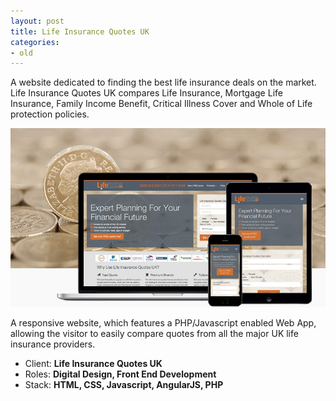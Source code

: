 ```yaml
---
layout: post
title: Life Insurance Quotes UK
categories:
- old
---
```


A website dedicated to finding the best life insurance deals on the market. Life Insurance Quotes UK compares Life Insurance, Mortgage Life Insurance, Family Income Benefit, Critical Illness Cover and Whole of Life protection policies.

![Life Insurance Quotes UK](/public/img/projects/liq3.jpg)

A responsive website, which features a PHP/Javascript enabled Web App, allowing the visitor to easily compare quotes from all the major UK life insurance providers.

- Client: **Life Insurance Quotes UK**
- Roles: **Digital Design, Front End Development**
- Stack: **HTML, CSS, Javascript, AngularJS, PHP**
